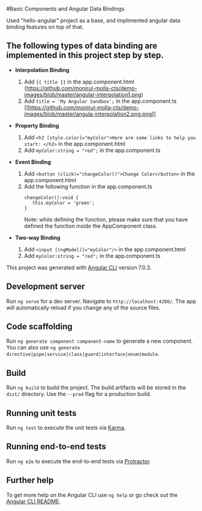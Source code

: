 #Basic Components and Angular Data Bindings

Used "hello-angular" project as a base, and implimented angular data binding features on top of that.  

## The following types of data binding are implemented in this project step by step.

- **Interpolation Binding**  
  1. Add ```{{ title }}``` in the app.component.html    
  (https://github.com/monirul-molla-cts/demo-images/blob/master/angular-interpolation1.png)
  2. Add ```title = 'My Angular Sandbox';``` in the app.component.ts  
  [[https://github.com/monirul-molla-cts/demo-images/blob/master/angula-interpolation2.png.png]]
  
- **Property Binding**  
  1. Add ```<h2 [style.color]="myColor">Here are some links to help you start: </h2>``` in the app.component.html   
  2. Add ```myColor:string = "red";``` in the app.component.ts
  
- **Event Binding**  
  1. Add ```<button (click)="changeColor()">Change Color</button>``` in the app.component.html   
  2. Add the following function in the app.component.ts
     ```
     changeColor():void {
        this.myColor = 'green';
     } 
     ```  
     Note: while defining the function, please make sure that you have defined the function inside the AppComponent class.    
     
- **Two-way Binding**  
  1. Add ```<input [(ngModel)]="myColor"/>``` in the app.component.html   
  2.  Add ```myColor:string = "red";``` in the app.component.ts
    


This project was generated with [Angular CLI](https://github.com/angular/angular-cli) version 7.0.3.

## Development server

Run `ng serve` for a dev server. Navigate to `http://localhost:4200/`. The app will automatically reload if you change any of the source files.

## Code scaffolding

Run `ng generate component component-name` to generate a new component. You can also use `ng generate directive|pipe|service|class|guard|interface|enum|module`.

## Build

Run `ng build` to build the project. The build artifacts will be stored in the `dist/` directory. Use the `--prod` flag for a production build.

## Running unit tests

Run `ng test` to execute the unit tests via [Karma](https://karma-runner.github.io).

## Running end-to-end tests

Run `ng e2e` to execute the end-to-end tests via [Protractor](http://www.protractortest.org/).

## Further help

To get more help on the Angular CLI use `ng help` or go check out the [Angular CLI README](https://github.com/angular/angular-cli/blob/master/README.md).
